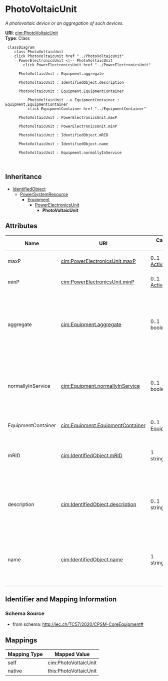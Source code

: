 # PhotoVoltaicUnit


_A photovoltaic device or an aggregation of such devices._





**URI**: [cim:PhotoVoltaicUnit](http://iec.ch/TC57/CIM100#PhotoVoltaicUnit)<br />
**Type**: Class




```mermaid
 classDiagram
    class PhotoVoltaicUnit
    click PhotoVoltaicUnit href "../PhotoVoltaicUnit"
      PowerElectronicsUnit <|-- PhotoVoltaicUnit
        click PowerElectronicsUnit href "../PowerElectronicsUnit"
      
      PhotoVoltaicUnit : Equipment.aggregate
        
      PhotoVoltaicUnit : IdentifiedObject.description
        
      PhotoVoltaicUnit : Equipment.EquipmentContainer
        
          PhotoVoltaicUnit --> EquipmentContainer : Equipment.EquipmentContainer
          click EquipmentContainer href "../EquipmentContainer"
        
      PhotoVoltaicUnit : PowerElectronicsUnit.maxP
        
      PhotoVoltaicUnit : PowerElectronicsUnit.minP
        
      PhotoVoltaicUnit : IdentifiedObject.mRID
        
      PhotoVoltaicUnit : IdentifiedObject.name
        
      PhotoVoltaicUnit : Equipment.normallyInService
        
      
```





## Inheritance
* [IdentifiedObject](IdentifiedObject.md)
    * [PowerSystemResource](PowerSystemResource.md)
        * [Equipment](Equipment.md)
            * [PowerElectronicsUnit](PowerElectronicsUnit.md)
                * **PhotoVoltaicUnit**



## Attributes


| Name | URI | Cardinality and Range | Description | Inheritance |
| ---  | --- | --- | --- | --- |
| maxP | [cim:PowerElectronicsUnit.maxP](http://iec.ch/TC57/CIM100#PowerElectronicsUnit.maxP) | 0..1 <br />  [ActivePower](ActivePower.md)  | Maximum active power limit | [PowerElectronicsUnit](PowerElectronicsUnit.md) |
| minP | [cim:PowerElectronicsUnit.minP](http://iec.ch/TC57/CIM100#PowerElectronicsUnit.minP) | 0..1 <br />  [ActivePower](ActivePower.md)  | Minimum active power limit | [PowerElectronicsUnit](PowerElectronicsUnit.md) |
| aggregate | [cim:Equipment.aggregate](http://iec.ch/TC57/CIM100#Equipment.aggregate) | 0..1 <br />  boolean  | The aggregate flag provides an alternative way of representing an aggregated ... | [Equipment](Equipment.md) |
| normallyInService | [cim:Equipment.normallyInService](http://iec.ch/TC57/CIM100#Equipment.normallyInService) | 0..1 <br />  boolean  | Specifies the availability of the equipment under normal operating conditions | [Equipment](Equipment.md) |
| EquipmentContainer | [cim:Equipment.EquipmentContainer](http://iec.ch/TC57/CIM100#Equipment.EquipmentContainer) | 0..1 <br />  [EquipmentContainer](EquipmentContainer.md)  | Container of this equipment | [Equipment](Equipment.md) |
| mRID | [cim:IdentifiedObject.mRID](http://iec.ch/TC57/CIM100#IdentifiedObject.mRID) | 1 <br />  string  | Master resource identifier issued by a model authority | [IdentifiedObject](IdentifiedObject.md) |
| description | [cim:IdentifiedObject.description](http://iec.ch/TC57/CIM100#IdentifiedObject.description) | 0..1 <br />  string  | The description is a free human readable text describing or naming the object | [IdentifiedObject](IdentifiedObject.md) |
| name | [cim:IdentifiedObject.name](http://iec.ch/TC57/CIM100#IdentifiedObject.name) | 1 <br />  string  | The name is any free human readable and possibly non unique text naming the o... | [IdentifiedObject](IdentifiedObject.md) |









## Identifier and Mapping Information







### Schema Source


* from schema: http://iec.ch/TC57/2020/CPSM-CoreEquipment#





## Mappings

| Mapping Type | Mapped Value |
| ---  | ---  |
| self | cim:PhotoVoltaicUnit |
| native | this:PhotoVoltaicUnit |





